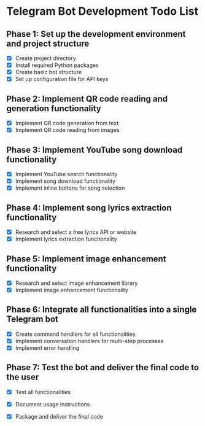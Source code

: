 # Telegram Bot Development Todo List

## Phase 1: Set up the development environment and project structure
- [x] Create project directory
- [x] Install required Python packages
- [x] Create basic bot structure
- [x] Set up configuration file for API keys

## Phase 2: Implement QR code reading and generation functionality
- [x] Implement QR code generation from text
- [x] Implement QR code reading from images

## Phase 3: Implement YouTube song download functionality
- [x] Implement YouTube search functionality
- [x] Implement song download functionality
- [x] Implement inline buttons for song selection

## Phase 4: Implement song lyrics extraction functionality
- [x] Research and select a free lyrics API or website
- [x] Implement lyrics extraction functionality

## Phase 5: Implement image enhancement functionality
- [x] Research and select image enhancement library
- [x] Implement image enhancement functionality

## Phase 6: Integrate all functionalities into a single Telegram bot
- [x] Create command handlers for all functionalities
- [x] Implement conversation handlers for multi-step processes
- [x] Implement error handling

## Phase 7: Test the bot and deliver the final code to the user
- [x] Test all functionalities
- [x] Document usage instructions
- [x] Package and deliver the final code

